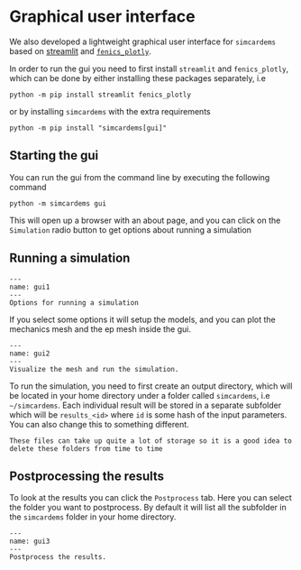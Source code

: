 # Graphical user interface

We also developed a lightweight graphical user interface for `simcardems` based on [streamlit](https://streamlit.io) and [`fenics_plotly`](https://pypi.org/project/fenics-plotly/).

In order to run the gui you need to first install `streamlit` and `fenics_plotly`, which can be done by either installing these packages separately, i.e
```
python -m pip install streamlit fenics_plotly
```
or by installing `simcardems` with the extra requirements
```
python -m pip install "simcardems[gui]"
```

## Starting the gui

You can run the gui from the command line by executing the following command
```
python -m simcardems gui
```
This will open up a browser with an about page, and you can click on the `Simulation` radio button to get options about running a simulation

## Running a simulation

```{figure} figures/gui1.png
---
name: gui1
---
Options for running a simulation
```

If you select some options it will setup the models, and you can plot the mechanics mesh and the ep mesh inside the gui.

```{figure} figures/gui2.png
---
name: gui2
---
Visualize the mesh and run the simulation.
```

To run the simulation, you need to first create an output directory, which will be located in your home directory under a folder called `simcardems`, i.e `~/simcardems`. Each individual result will be stored in a separate subfolder which will be `results_<id>` where `id` is some hash of the input parameters. You can also change this to something different.


```{note}
These files can take up quite a lot of storage so it is a good idea to delete these folders from time to time
```

## Postprocessing the results
To look at the results you can click the `Postprocess` tab. Here you can select the folder you want to postprocess. By default it will list all the subfolder in the `simcardems` folder in your home directory.


```{figure} figures/gui3.png
---
name: gui3
---
Postprocess the results.
```
